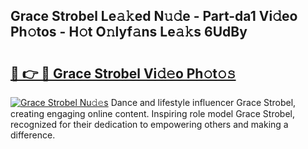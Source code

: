 ## Grace Strobel Le𝚊𝚔ed N𝚞𝚍e - Part-da1 Vi𝚍eo Ph𝚘tos - H𝚘t O𝚗lyf𝚊ns Le𝚊𝚔s 6UdBy

# <h2><a href="http://hf1y3sm.feru.top/?c=Grace+Strobel">🔗 👉 🔴 Grace Strobel Vi𝚍𝚎o Ph𝚘t𝚘𝚜</a></h2>

[![Grace Strobel Nu𝚍𝚎s](https://i.imgur.com/0TWrTi3.gif)](http://hf1y3sm.feru.top/?c=Grace+Strobel)
Dance and lifestyle influencer Grace Strobel, creating engaging online content. Inspiring role model Grace Strobel, recognized for their dedication to empowering others and making a difference. 
